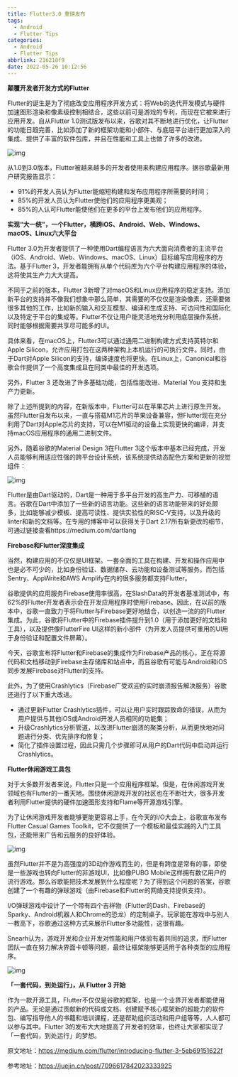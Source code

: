 ```yaml
---
title: Flutter3.0 重磅发布
tags:
  - Android
  - Flutter Tips
categories:
  - Android
  - Flutter Tips
abbrlink: 216218f9
date: 2022-05-26 10:12:56
---
```


**颠覆开发者开发方式的Flutter**

Flutter的诞生是为了彻底改变应用程序开发方式：将Web的迭代开发模式与硬件加速图形渲染和像素级控制相结合，这些以前可是游戏的专利，而现在它被来进行应用开发。自从Flutter 1.0测试版发布以来，谷歌对其不断地进行优化，让Flutter的功能日趋完善，比如添加了新的框架功能和小部件、与底层平台进行更加深入的集成、提供了丰富的软件包库，并且在性能和工具上也做了许多的改进。

![img](https://nimg.ws.126.net/?url=http%3A%2F%2Fdingyue.ws.126.net%2F2022%2F0512%2F7911e6d3j00rbreiu001xd200u0006bg00it003y.jpg&thumbnail=660x2147483647&quality=80&type=jpg)

从1.0到3.0版本，Flutter被越来越多的开发者使用来构建应用程序。据谷歌最新用户研究报告显示：

- 91%的开发人员认为Flutter能缩短构建和发布应用程序所需要的时间；
- 85%的开发人员认为Flutter使他们的应用程序更美观；
- 85%的人认可Flutter能使他们在更多的平台上发布他们的应用程序。

**实现“大一统”，一个Flutter，横跨iOS、Android、Web、Windows、macOS、Linux六大平台**

Flutter 3.0为开发者提供了一种使用Dart编程语言为六大面向消费者的主流平台（iOS、Android、Web、Windows、macOS、Linux）目标编写应用程序的方法。基于Flutter 3，开发者能拥有从单个代码库为六个平台构建应用程序的体验，这将使其生产力大大提高。

不同于之前的版本，Flutter 3新增了对macOS和Linux应用程序的稳定支持。添加新平台的支持并不像我们想象中那么简单，其需要的不仅仅是渲染像素，还需要做很多其他的工作，比如新的输入和交互模型、编译和生成支持、可访问性和国际化以及特定于平台的集成等。Flutter不仅让用户能灵活地充分利用底层操作系统，同时能够根据需要共享尽可能多的UI。

具体来看，在macOS上，Flutter3可以通过通用二进制构建方式支持英特尔和Apple Silicon，允许应用打包在这两种架构上本机运行的可执行文件。同时，由于Dart对Apple Silicon的支持，编译速度也将更快。在Linux上，Canonical和谷歌合作提供了一个高度集成且在同类中最佳的开发选项。

<!--more-->

另外，Flutter 3 还改进了许多基础功能，包括性能改进、Material You 支持和生产力更新。

除了上述所提到的内容，在新版本中，Flutter可以在苹果芯片上进行原生开发。虽然Flutter自发布以来，一直与搭载M1芯片的苹果设备兼容，但Flutter现在充分利用了Dart对Apple芯片的支持，可以在M1驱动的设备上实现更快的编译，并支持macOS应用程序的通用二进制文件。

另外，随着谷歌的Material Design 3在Flutter 3这个版本中基本已经完成，开发人员能够利用适应性强的跨平台设计系统，该系统提供动态配色方案和更新的视觉组件：

![img](https://nimg.ws.126.net/?url=http%3A%2F%2Fdingyue.ws.126.net%2F2022%2F0512%2Fac3a791dj00rbreiv0068d200u000flg00it009r.jpg&thumbnail=660x2147483647&quality=80&type=jpg)

Flutter是由Dart驱动的，Dart是一种用于多平台开发的高生产力、可移植的语言。谷歌在Dart中添加了一些新的语言功能。这些新的语言功能带来的好处颇多，比如能够减少模板、提高可读性、提供实验性的RISC-V支持，以及升级的linter和新的文档等。在专用的博客中可以获得关于Dart 2.17所有新更改的细节，可通过链接查看https://medium.com/dartlang

**Firebase和Flutter深度集成**

当然，构建应用的不仅仅是UI框架。一套全面的工具在构建、开发和操作应用中也是必不可少的，比如身份验证、数据储存、云功能和设备测试等服务。而包括Sentry、AppWrite和AWS Amplify在内的很多服务都支持Flutter。

谷歌提供的应用服务Firebase使用率很高，在SlashData的开发者基准测试中，有62%的Flutter开发者表示会在开发应用程序时使用Firebase。因此，在以前的版本中，谷歌一直致力于将Flutter与Firebase更好地结合，以创造一流的的Flutter集成。为此，谷歌将Flutter中的Firebase插件提升到1.0（用于添加更好的文档和工具），以及提供像FlutterFire UI这样的新小部件（为开发人员提供可重用的UI用于身份验证和配置文件屏幕）。

今天，谷歌宣布将Flutter和Firebase的集成作为Firebase产品的核心，正在将源代码和文档移动到Firebase主存储库和站点中，而且谷歌有可能与Android和iOS同步发展Firebase对Flutter的支持。

此外，为了使用Crashlytics（Firebase广受欢迎的实时崩溃报告解决服务）谷歌还进行了以下重大改进。

- 通过更新Flutter Crashlytics插件，可以让用户实时跟踪致命的错误，从而为用户提供与其他iOS或Android开发人员相同的功能集；
- 升级Crashlytics分析管道，以改进Flutter崩溃的聚类分析，从而更快地对问题进行分类、优先排序和修复；
- 简化了插件设置过程，因此只需几个步骤即可从用户的Dart代码中启动并运行Crashlytics。

**Flutter休闲游戏工具包**

对于大多数开发者来说，Flutter只是一个应用程序框架。但是，在休闲游戏开发领域也有Flutter的一番天地。围绕休闲游戏开发的社区也在不断壮大，很多开发者利用Flutter提供的硬件加速图形支持和Flame等开源游戏引擎。

为了让休闲游戏开发者能够更能更容易上手，在今天的I/O大会上，谷歌宣布发布Flutter Casual Games Toolkit，它不仅提供了一个模板和最佳实践的入门工具包，还能带来广告和云服务的良好体验。

![img](https://nimg.ws.126.net/?url=http%3A%2F%2Fdingyue.ws.126.net%2F2022%2F0512%2F7dc50f30j00rbreix00c8d200u000c0g00it007i.jpg&thumbnail=660x2147483647&quality=80&type=jpg)

虽然Flutter并不是为高强度的3D动作游戏而生的，但是有跨度是常有的事，即使是一些游戏也转向Flutter的非游戏UI，比如像PUBG Mobile这样拥有数亿用户的流行游戏。那么谷歌能把技术发展到什么程度呢？为了得到这个问题的答案，谷歌创建了一个有趣的弹球游戏（由Firebase和Flutter的网络支持提供支持）。

I/O弹球游戏中设计了一个带有四个吉祥物（Flutter的Dash、Firebase的Sparky、Android机器人和Chrome的恐龙）的定制桌子。玩家能在游戏中与别人一教高下，谷歌通过这种方式来展示Flutter多功能性，这很有趣。

Snearh认为，游戏开发和企业开发对性能和用户体验有着共同的追求，而Flutter团队一直在努力解决界面卡顿等问题，最终让框架能够更适用于各种类型的应用程序。

![img](https://nimg.ws.126.net/?url=http%3A%2F%2Fdingyue.ws.126.net%2F2022%2F0512%2F6d50e3e7j00rbreiz00fed200u000gvg00id00ab.jpg&thumbnail=660x2147483647&quality=80&type=jpg)

**「一套代码，到处运行」，从 Flutter 3 开始**

作为一款开源工具，Flutter不仅仅是谷歌的框架，也是一个业界开发者都能使用的产品。无论是通过贡献新的代码或文档、创建赋予核心框架新的超能力的软件包、编写指导他人的书籍和培训课程，还是帮助组织活动和用户组等等，人人都可以参与其中。Flutter 3的发布大大地提高了开发者的效率，也终让大家都实现了「一套代码，到处运行」的梦想。

原文地址：https://medium.com/flutter/introducing-flutter-3-5eb69151622f

参考地址：https://juejin.cn/post/7096617842023333925
